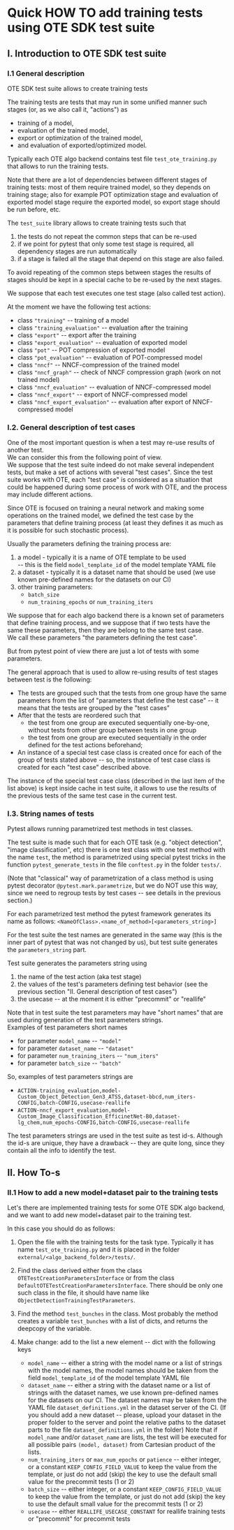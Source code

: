# Quick HOW TO add training tests using OTE SDK test suite

## I. Introduction to OTE SDK test suite

### I.1 General description

OTE SDK test suite allows to create training tests

The training tests are tests that may run in some unified manner such stages (or, as we also
call it, "actions") as

- training of a model,
- evaluation of the trained model,
- export or optimization of the trained model,
- and evaluation of exported/optimized model.

Typically each OTE algo backend contains test file `test_ote_training.py` that allows to run the
training tests.

Note that there are a lot of dependencies between different stages of training tests: most of them
require trained model, so they depends on training stage; also for example POT optimization stage
and evaluation of exported model stage require the exported model, so export stage should be run
before, etc.

The `test_suite` library allows to create training tests such that

1. the tests do not repeat the common steps that can be re-used
2. if we point for pytest that only some test stage is required, all dependency stages are run
   automatically
3. if a stage is failed all the stage that depend on this stage are also failed.

To avoid repeating of the common steps between stages the results of stages should be kept in a
special cache to be re-used by the next stages.

We suppose that each test executes one test stage (also called test action).

At the moment we have the following test actions:

- class `"training"` -- training of a model
- class `"training_evaluation"` -- evaluation after the training
- class `"export"` -- export after the training
- class `"export_evaluation"` -- evaluation of exported model
- class `"pot"` -- POT compression of exported model
- class `"pot_evaluation"` -- evaluation of POT-compressed model
- class `"nncf"` -- NNCF-compression of the trained model
- class `"nncf_graph"` -- check of NNCF compression graph (work on not trained model)
- class `"nncf_evaluation"` -- evaluation of NNCF-compressed model
- class `"nncf_export"` -- export of NNCF-compressed model
- class `"nncf_export_evaluation"` -- evaluation after export of NNCF-compressed model

### I.2. General description of test cases

One of the most important question is when a test may re-use results of another test.  
We can consider this from the following point of view.  
We suppose that the test suite indeed do not make several independent tests, but make a set of
actions with several "test cases".
Since the test suite works with OTE, each "test case" is considered as a situation that could be
happened during some process of work with OTE, and the process may include different actions.

Since OTE is focused on training a neural network and making some operations on the trained model,
we defined the test case by the parameters that define training process
(at least they defines it as much as it is possible for such stochastic process).

Usually the parameters defining the training process are:

1. a model - typically it is a name of OTE template to be used  
   -- this is the field `model_template_id` of the model template YAML file
2. a dataset - typically it is a dataset name that should be used
   (we use known pre-defined names for the datasets on our CI)
3. other training parameters:
   - `batch_size`
   - `num_training_epochs` or `num_training_iters`

We suppose that for each algo backend there is a known set of parameters that define training
process, and we suppose that if two tests have the same these parameters, then they are belong to
the same test case.  
We call these parameters "the parameters defining the test case".

But from pytest point of view there are just a lot of tests with some parameters.

The general approach that is used to allow re-using results of test stages between test is the
following:

- The tests are grouped such that the tests from one group have the same parameters from the list
  of "parameters that define the test case" -- it means that the tests are grouped by the
  "test cases"
- After that the tests are reordered such that
  - the test from one group are executed sequentially one-by-one, without tests from other group
    between tests in one group
  - the test from one group are executed sequentially in the order defined for the test actions
    beforehand;
- An instance of a special test case class is created once for each of the group of tests stated above
  -- so, the instance of test case class is created for each "test case" described above.

The instance of the special test case class (described in the last item of the list above)
is kept inside cache in test suite, it allows to use the results of the
previous tests of the same test case in the current test.

### I.3. String names of tests

Pytest allows running parametrized test methods in test classes.

The test suite is made such that for each OTE task (e.g. "object detection", "image classification",
etc) there is one test class with one test method with the name `test`, the method is parametrized
using special pytest tricks in the function `pytest_generate_tests` in the file `conftest.py` in the
folder `tests/`.

(Note that "classical" way of parametrization of a class method is using pytest decorator
`@pytest.mark.parametrize`, but we do NOT use this way, since we need to regroup tests by test cases
-- see details in the previous section.)

For each parametrized test method the pytest framework generates its name as follows:
`<NameOfClass>.<name_of_method>[<parameters_string>]`

For the test suite the test names are generated in the same way (this is the inner part of pytest
that was not changed by us), but test suite generates the `parameters_string` part.

Test suite generates the parameters string using

1. the name of the test action (aka test stage)
2. the values of the test's parameters defining test behavior
   (see the previous section "II. General description of test cases")
3. the usecase -- at the moment it is either "precommit" or "reallife"

Note that in test suite the test parameters may have "short names" that are used during generation
of the test parameters strings.  
Examples of test parameters short names

- for parameter `model_name` -- `"model"`
- for parameter `dataset_name` -- `"dataset"`
- for parameter `num_training_iters` -- `"num_iters"`
- for parameter `batch_size` -- `"batch"`

So, examples of test parameters strings are

- `ACTION-training_evaluation,model-Custom_Object_Detection_Gen3_ATSS,dataset-bbcd,num_iters-CONFIG,batch-CONFIG,usecase-reallife`
- `ACTION-nncf_export_evaluation,model-Custom_Image_Classification_EfficinetNet-B0,dataset-lg_chem,num_epochs-CONFIG,batch-CONFIG,usecase-reallife`

The test parameters strings are used in the test suite as test id-s.
Although the id-s are unique, they have a drawback -- they are quite long, since they contain all
the info to identify the test.

## II. How To-s

### II.1 How to add a new model+dataset pair to the training tests

Let's there are implemented training tests for some OTE SDK algo backend, and we want to add
new model+dataset pair to the training test.

In this case you should do as follows:

1. Open the file with the training tests for the task type.
   Typically it has name `test_ote_training.py` and it is placed in the folder
   `external/<algo_backend_folder>/tests/`.

2. Find the class derived either from the class `OTETestCreationParametersInterface`
   or from the class `DefaultOTETestCreationParametersInterface`.
   There should be only one such class in the file, it should have name like
   `ObjectDetectionTrainingTestParameters`.

3. Find the method `test_bunches` in the class.
   Most probably the method creates a variable `test_bunches` with a list of dicts,
   and returns the deepcopy of the variable.

4. Make change: add to the list a new element -- dict with the following keys
   - `model_name` -- either a string with the model name or a list of strings with the model names,
     the model names should be taken from the field `model_template_id` of the model template YAML
     file
   - `dataset_name` -- either a string with the dataset name or a list of strings with the dataset names,
     we use known pre-defined names for the datasets on our CI.
     The dataset names may be taken from the YAML file `dataset_definitions.yml` in the dataset server
     of the CI.
     (If you should add a new dataset -- please, upload your dataset in the proper folder to the
     server and point the relative paths to the dataset parts to the file `dataset_definitions.yml`
     in the folder)
     Note that if `model_name` and/or `dataset_name` are lists, the test will be executed for
     all possible pairs `(model, dataset)` from Cartesian product of the lists.
   - `num_training_iters` or `max_num_epochs` or `patience` -- either integer, or a constant
     `KEEP_CONFIG_FIELD_VALUE` to keep the value from the template, or just do not add (skip) the
     key to use the default small value for the precommit tests (1 or 2)
   - `batch_size` -- either integer, or a constant `KEEP_CONFIG_FIELD_VALUE` to keep the value from
     the template, or just do not add (skip) the key to use the default small value for the
     precommit tests (1 or 2)
   - `usecase` -- either `REALLIFE_USECASE_CONSTANT` for reallife training tests or "precommit" for
     precommit tests

